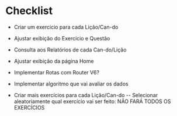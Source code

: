 # Checklist

- Criar um exercicio para cada Lição/Can-do
- Ajustar exibição do Exercício e Questão
- Consulta aos Relatórios de cada Can-do/Lição
- Ajustar exibição da página Home
- Implementar Rotas com Router V6?
- Implementar algoritmo que vai avaliar os dados

- Criar mais exercícios para cada Lição/Can-do
-- Selecionar aleatoriamente qual exercício vai ser feito: NÃO FARÁ TODOS OS EXERCÍCIOS